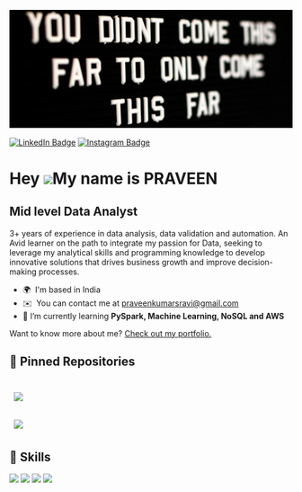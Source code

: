 ![Praveen's GitHub Banner](./header.jpg)
  
[![LinkedIn Badge](https://img.shields.io/badge/LinkedIn-Profile-informational?style=flat&logo=linkedin&logoColor=white&color=0D76A8)](https://www.linkedin.com/in/praveen-kumar-sr/)
[![Instagram Badge](https://img.shields.io/badge/Instagram-Profile-informational?style=flat&logo=instagram&logoColor=white&color=0D76A8)](https://www.instagram.com/praveen_sr_/)

Hey ![](https://user-images.githubusercontent.com/18350557/176309783-0785949b-9127-417c-8b55-ab5a4333674e.gif)My name is PRAVEEN
=======================================================================================================================================

Mid level Data Analyst
--------------------------------------

3+ years of experience in data analysis, data validation and automation. An Avid learner on the path to integrate my passion for Data, seeking to leverage my analytical skills and programming knowledge to develop innovative solutions that drives business growth and improve decision-making processes.

* 🌍  I'm based in India
* ✉️  You can contact me at [praveenkumarsravi@gmail.com](mailto:praveenkumarsravi@gmail.com)
* 🌱 I’m currently learning **PySpark, Machine Learning, NoSQL and AWS**

Want to know more about me? [Check out my portfolio.](https://praveen-kumar-sr.github.io/portfolio/)


## 📌 Pinned Repositories

<br>

<a href="https://praveen-kumar-sr.github.io/portfolio/">
  <img align="center" style="margin:0.5rem" src="https://github-readme-stats.vercel.app/api/pin/?username=praveen-kumar-sr&repo=portfolio&title_color=ffffff&text_color=c9cacc&icon_color=4AB197&bg_color=1A2B34" />
</a>

<br>
<br>

<a href="https://github.com/praveen-kumar-sr/Python-Projects-of-Mine">
  <img align="center" style="margin:0.5rem" src="https://github-readme-stats.vercel.app/api/pin/?username=praveen-kumar-sr&repo=Python-Projects-of-Mine&title_color=ffffff&text_color=c9cacc&icon_color=4AB197&bg_color=1A2B34" />
</a>

<br>


## 💼 Skills

![](https://img.shields.io/badge/code-Python-brightgreen?style=flat&logo=python&logoColor=white&color=4AB197)
![](https://img.shields.io/badge/tool-Tableau-brightgreen?style=flat&logo=Tableau&logoColor=white&color=4AB197)
![](https://img.shields.io/badge/Code-MongoDB-informational?style=flat&logo=MongoDB&logoColor=white&color=4AB197)
![](https://img.shields.io/badge/Code-MySQL-informational?style=flat&logo=MySQL&logoColor=white&color=4AB197)

<br>
